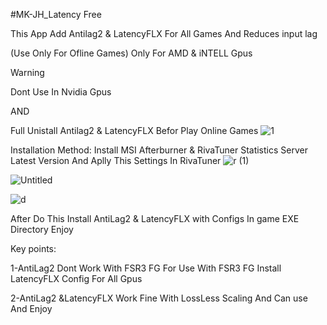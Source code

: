 #MK-JH_Latency Free

This App Add Antilag2 & LatencyFLX For All Games And Reduces input lag

(Use Only For Ofline Games)
Only For AMD & iNTELL Gpus

Warning

Dont Use In Nvidia Gpus

AND

Full Unistall Antilag2 & LatencyFLX Befor Play Online Games
![1](https://github.com/user-attachments/assets/8ac595bb-bbcb-4047-b308-f27256a2433d)

Installation Method:
Install MSI Afterburner & RivaTuner Statistics Server Latest Version
And
Aplly This Settings In RivaTuner 
![r (1)](https://github.com/user-attachments/assets/fd66169c-b97c-48d7-8f7a-6b0fd629341d)

![Untitled](https://github.com/user-attachments/assets/478ff3d1-6ba4-4c3f-91fe-cce0d9e33e1b)

![d](https://github.com/user-attachments/assets/5afa16e2-40c8-4630-9907-3a98cf2f8fdd)

After Do This
Install AntiLag2 & LatencyFLX with Configs In game EXE Directory
Enjoy

Key points:

1-AntiLag2 Dont Work With FSR3 FG For Use With FSR3 FG Install LatencyFLX Config For All Gpus

2-AntiLag2 &LatencyFLX Work Fine With LossLess Scaling And Can use And Enjoy
